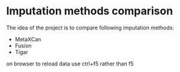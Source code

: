 # Imputation methods comparison

The idea of the project is to compare following imputation methods:
- MetaXCan
- Fusion
- Tigar

on browser to reload data use ctrl+f5 rather than f5
